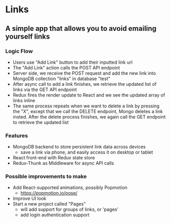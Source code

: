 
# Links
## A simple app that allows you to avoid emailing yourself links

### Logic Flow
- Users use "Add Link" button to add their inputted link url
- The "Add Link" action calls the POST API endpoint
- Server side, we receive the POST request and add the new link into MongoDB collection "links" in database "test"
- After async call to add a link finishes, we retrieve the updated list of links via the GET API endpoint
- Redux fires the render update to React and we see the updated array of links inline
- The same process repeats when we want to delete a link by pressing the "X", except that we call the DELETE endpoint, Mongo deletes a link insted. After the delete process finishes, we again call the GET endpoint to retrieve the updated list


### Features
- MongoDB backend to store persistent link data across devices
  + save a link via phone, and easily access it on desktop or tablet
- React front-end with Redux state store
- Redux-Thunk as Middleware for async API calls


### Possible improvements to make
- Add React-supported animations, possibly Popmotion
  + https://popmotion.io/pose/
- Improve UI look
- Start a new project called "Pages"
  + will add support for groups of links, or 'pages'
  + add login authentication support
